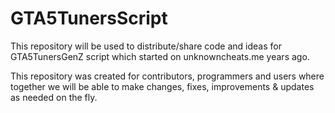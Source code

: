 # GTA5TunersScript

This repository will be used to distribute/share code and ideas for GTA5TunersGenZ script which started on unknowncheats.me years ago.

This repository was created for contributors, programmers and users where together we will be able to make changes, fixes, improvements & updates as needed on the fly.
